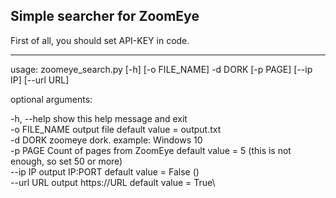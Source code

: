 ## Simple searcher for ZoomEye 

First of all, you should set API-KEY in code.

***
usage: zoomeye_search.py [-h] [-o FILE_NAME] -d DORK [-p PAGE] [--ip IP]
                         [--url URL]

optional arguments:

  -h, --help    show this help message and exit\
  -o FILE_NAME  output file                         default value = output.txt\
  -d DORK       zoomeye dork. example: Windows 10\
  -p PAGE       Count of pages from ZoomEye         default value = 5 (this is not enough, so set 50 or more)\
  --ip IP       output IP:PORT                      default value = False ()\
  --url URL     output https://URL                  default value = True\



